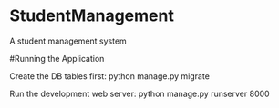 # StudentManagement
A student management system


#Running the Application


Create the DB tables first:
   python manage.py migrate


Run the development web server:
 python manage.py runserver 8000

